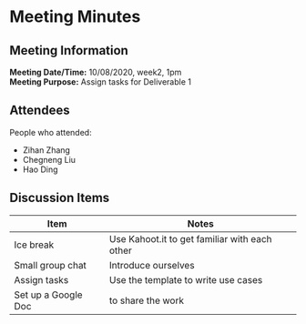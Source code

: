 # Meeting Minutes

## Meeting Information
**Meeting Date/Time:** 10/08/2020, week2, 1pm  
**Meeting Purpose:** Assign tasks for Deliverable 1    

## Attendees
People who attended:
- Zihan Zhang
- Chegneng Liu
- Hao Ding

## Discussion Items
| Item                | Notes                                         |
| ------------------- | --------------------------------------------- |
| Ice break           | Use Kahoot.it to get familiar with each other |
| Small group chat    | Introduce ourselves                           |
| Assign tasks        | Use the template to write use cases           |
| Set up a Google Doc | to share the work                             |